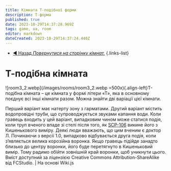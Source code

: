 ```yaml
---
title: Кімната Т-подібної форми
description: Т-форма
published: true
date: 2023-10-29T14:37:28.969Z
tags: game, ua, room
editor: markdown
dateCreated: 2023-10-29T14:37:24.440Z
---
```



- [:arrow_backward: Назад *Повернутися на сторінку кімнат.*](/uk/game/rooms#zones)
{.links-list}
# Т-подібна кімната
![room3_2.webp](/images/rooms/room3_2.webp =500x){.align-left}Т-подібна кімната – це кімната у формі літери «Т», яка в основному поєднує всі інші кімнати разом. Можна знайти дві варіації цієї кімнати.

Перший варіант має натерту зону з гарматами. Другий варіант містить водопровідні труби, що супроводжується звуками капання води. Коли гравець входить у цей варіант, випадковим чином може статися подія, коли труп вченого впаде зі стелі після того, як [SCP-106](/uk/game/scps/106) викине його з Кишенькового виміру. Деякі люди вважають, що цим вченим є доктор Л. Починаючи з версії 1.0, випадково відбувається друга подія, коли з’являється велика корозійна воронка. Якщо гравець підійде занадто близько до центру воронки, його буде перетягнуто в Кишеньковий вимір. Тому радимо обійти зовнішній край воронки, щоб уникнути цього.
Вміст доступний за ліцензією Creative Commons Attribution-ShareAlike від FCStudio. | На основі Wiki.js